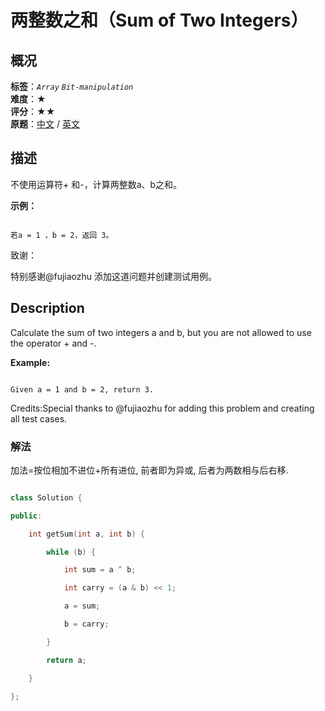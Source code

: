 # 两整数之和（Sum of Two Integers）
## 概况
**标签**：*`Array`*  *`Bit-manipulation`*<br>
**难度**：★<br>
**评分**：★★<br>
**原题**：[中文](https://leetcode-cn.com/problems/sum-of-two-integers) / [英文](https://leetcode.com/problems/sum-of-two-integers)
## 描述

不使用运算符+ 和-，计算两整数a、b之和。



**示例：**

```

若a = 1 ，b = 2，返回 3。

```



致谢：

特别感谢@fujiaozhu 添加这道问题并创建测试用例。



## Description

Calculate the sum of two integers a and b, but you are not allowed to use the operator + and -.



**Example:**

```

Given a = 1 and b = 2, return 3.

```



Credits:Special thanks to @fujiaozhu for adding this problem and creating all test cases.





### 解法

加法=按位相加不进位+所有进位, 前者即为异或, 后者为两数相与后右移.

```c++

class Solution {

public:

    int getSum(int a, int b) {

        while (b) {

            int sum = a ^ b;

            int carry = (a & b) << 1;

            a = sum;

            b = carry;

        }

        return a;

    }

};

```